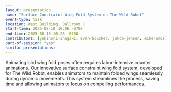```yaml
---
layout: presentation
name: "Surface Constraint Wing Fold System on The Wild Robot"
event-type: talk
location: West Building, Ballroom C
start-time: 2025-08-10 10:06 -0700
end-time: 2025-08-10 10:28 -0700
contributors: [yukinori-inagaki, evan-boucher, jakob-jensen, mike-amos]
part-of-session: "yes"
similar-presentations:
---
```


Animating bird wing fold poses often requires labor-intensive counter animations. Our innovative surface constraint wing fold system, developed for The Wild Robot, enables animators to maintain folded wings seamlessly during dynamic movements. This system streamlines the process, saving time and allowing animators to focus on compelling performances.
